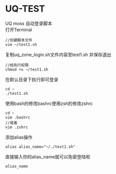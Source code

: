 # UQ-TEST
UQ moss 自动登录脚本 \
打开Terminal
```
//创建脚本文件
vim ~/test1.sh
```
复制uq_zone_login.sh文件内容至test1.sh 并保存退出
```
//给执行权限
chmod +x ~/test1.sh
```
在默认目录下执行即可登录
```
cd ~
./test1.sh
```
使用bash的修改bashrc使用zsh的修改zshrc
```
cd ~
vim .bashrc
//或者
vim .zshrc
```
添加alias操作
```
alias alias_name="~/./test1.sh"
```
直接输入你的alias_name就可以免密登陆啦
```
alias_name
```
